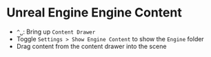 # Unreal Engine Engine Content

- `^␣`: Bring up `Content Drawer`
- Toggle `Settings > Show Engine Content` to show the `Engine` folder
- Drag content from the content drawer into the scene

